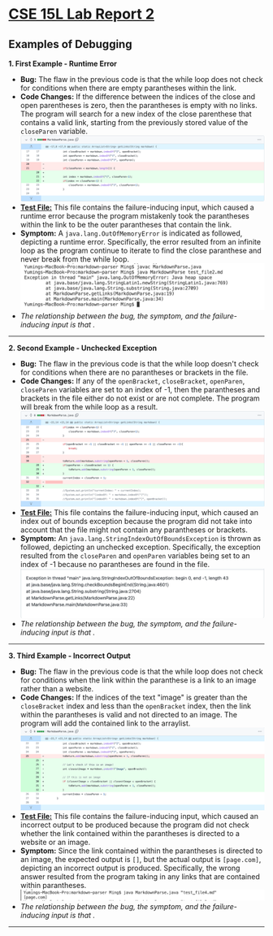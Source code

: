 # [CSE 15L Lab Report 2](https://yuming73.github.io/cse15l-lab-reports/lab-report-2-week-4.html)    
## Examples of Debugging    

**1. First Example - Runtime Error**    
* **Bug:** The flaw in the previous code is that the while loop does not check for conditions when there are empty parantheses within the link.    
* **Code Changes:** If the difference between the indices of the close and open parentheses is zero, then the parantheses is empty with no links. The program will search for a new index of the close parenthese that contains a valid link, starting from the previously stored value of the `closeParen` variable.    
![code change diff 1](lab3_screenshot2.png)    
* **[Test File:](https://github.com/yuming73/markdown-parser/commit/c8a4acc428375c279d1824fb3340ee390fa525dd)** This file contains the failure-inducing input, which caused a runtime error because the program mistakenly took the parantheses within the link to be the outer parantheses that contain the link.    
* **Symptom:** A `java.lang.OutOfMemoryError` is indicated as followed, depicting a runtime error. Specifically, the error resulted from an infinite loop as the program continue to iterate to find the close paranthese and never break from the while loop.    
![runtime failure](lab3_screenshot1.png)    
* *The relationship between the bug, the symptom, and the failure-inducing input is that .*    

---   

**2. Second Example - Unchecked Exception**    
* **Bug:** The flaw in the previous code is that the while loop doesn't check for conditions when there are no parantheses or brackets in the file.    
* **Code Changes:** If any of the `openBracket`, `closeBracket`, `openParen`, `closeParen` variables are set to an index of -1, then the parantheses and brackets in the file either do not exist or are not complete. The program will break from the while loop as a result.    
![code change diff 2](lab3_screenshot3.png)    
* **[Test File:](https://github.com/yuming73/markdown-parser/commit/8d20e8d24ce16085bd3f9109ffabed8e2b8fe2f0)** This file contains the failure-inducing input, which caused an index out of bounds exception because the program did not take into account that the file might not contain any parantheses or brackets.    
* **Symptom:** An `java.lang.StringIndexOutOfBoundsException` is thrown as followed, depicting an unchecked exception. Specifically, the exception resulted from the `closeParen` and `openParen` variables being set to an index of -1 because no parantheses are found in the file.    
![index out of bounds](lab3_screenshot4.png)    
* *The relationship between the bug, the symptom, and the failure-inducing input is that .*    

---   

**3. Third Example - Incorrect Output**    
* **Bug:** The flaw in the previous code is that the while loop does not check for conditions when the link within the paranthese is a link to an image rather than a website.    
* **Code Changes:** If the indices of the text "image" is greater than the `closeBracket` index and less than the `openBracket` index, then the link within the parantheses is valid and not directed to an image. The program will add the contained link to the arraylist.    
![code change diff 3](lab3_screenshot5.png)    
* **[Test File:](https://github.com/yuming73/markdown-parser/commit/43c5b82c125c0f295edeaa01462997f54ff0b654)** This file contains the failure-inducing input, which caused an incorrect output to be produced because the program did not check whether the link contained within the parantheses is directed to a website or an image.    
* **Symptom:** Since the link contained within the parantheses is directed to an image, the expected output is `[]`, but the actual output is `[page.com]`, depicting an incorrect output is produced. Specifically, the wrong answer resulted from the program taking in any links that are contained within parantheses.    
![incorrect output](lab3_screenshot6.png)    
* *The relationship between the bug, the symptom, and the failure-inducing input is that .*    

---   